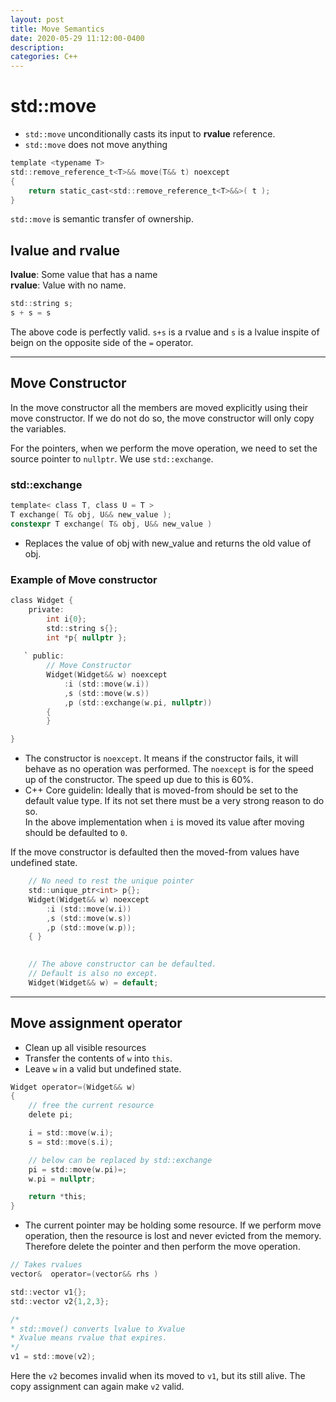 ```yaml
---
layout: post
title: Move Semantics
date: 2020-05-29 11:12:00-0400
description: 
categories: C++
---
```


# std::move

* `std::move` unconditionally casts its input to **rvalue** reference.
* `std::move` does not move anything

```c
template <typename T>
std::remove_reference_t<T>&& move(T&& t) noexcept
{
    return static_cast<std::remove_reference_t<T>&&>( t );
} 
```
`std::move` is semantic transfer of ownership.


## lvalue and rvalue

**lvalue**: Some value that has a name<br>
**rvalue**: Value with no name.

```c
std::string s;
s + s = s
```

The above code is perfectly valid. `s+s` is a rvalue and `s` is a lvalue inspite of beign on the opposite side of the `=` operator.

----
## Move Constructor

In the move constructor all the members are moved explicitly using their move constructor. If we do not do so, the move constructor will only copy the variables.

For the pointers, when we perform the move operation, we need to set the source pointer to `nullptr`. We use `std::exchange`.

### **std::exchange**
```c
template< class T, class U = T >
T exchange( T& obj, U&& new_value );
constexpr T exchange( T& obj, U&& new_value )
```
- Replaces the value of obj with new_value and returns the old value of obj.

### Example of Move constructor
```C
class Widget {
    private:
        int i{0};
        std::string s{};
        int *p{ nullptr };
        
   ` public:
        // Move Constructor
        Widget(Widget&& w) noexcept
            :i (std::move(w.i))
            ,s (std::move(w.s))
            ,p (std::exchange(w.pi, nullptr))
        {
        }

}
```

* The constructor is `noexcept`. It means if the constructor fails, it will behave as no operation was performed. The `noexcept` is for the speed up of the constructor. The speed up due to this is 60%.
* C++ Core guidelin: Ideally that is moved-from should be set to the default value type. If its not set there must be a very strong reason to do so.<br>
In the above implementation when `i` is moved its value after moving should be defaulted to `0`.

If the move constructor is defaulted then the moved-from values have undefined state. 

```C
    // No need to rest the unique pointer
    std::unique_ptr<int> p{};
    Widget(Widget&& w) noexcept
        :i (std::move(w.i))
        ,s (std::move(w.s))
        ,p (std::move(w.p));
    { }
    

    // The above constructor can be defaulted.
    // Default is also no except.
    Widget(Widget&& w) = default;
```
----
## Move assignment operator

* Clean up all visible resources
* Transfer the contents of `w` into `this`.
* Leave `w` in a valid but undefined state.

```c
Widget operator=(Widget&& w)
{
    // free the current resource
    delete pi;

    i = std::move(w.i);
    s = std::move(s.i);

    // below can be replaced by std::exchange
    pi = std::move(w.pi)=;
    w.pi = nullptr;

    return *this;
}
```

* The current pointer may be holding some resource. If we perform move operation, then the resource is lost and never evicted from the memory. Therefore delete the pointer and then perform the move operation.

```c
// Takes rvalues
vector&  operator=(vector&& rhs )

std::vector v1{};
std::vector v2{1,2,3};

/* 
* std::move() converts lvalue to Xvalue
* Xvalue means rvalue that expires.
*/
v1 = std::move(v2);
```

Here the `v2` becomes invalid when its moved to `v1`, but its still alive. The copy assignment can again make `v2` valid. 
